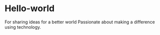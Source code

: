 # Hello-world
For sharing ideas for a better world
Passionate about making a difference using technology.
